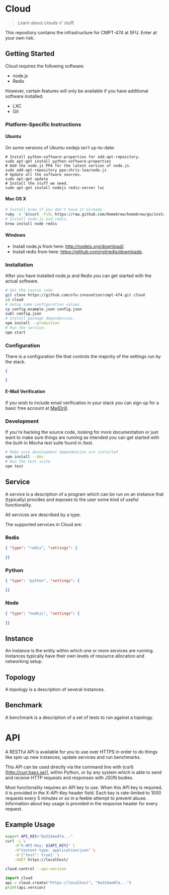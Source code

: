 # Cloud
> Learn about clouds n' stuff.

This repository contains the infrastructure for CMPT-474 at SFU. Enter at your own risk.

## Getting Started

Cloud requires the following software:
 * node.js
 * Redis

However, certain features will only be available if you
have additional software installed:
 * LXC
 * Git

### Platform-Specific Instructions
#### Ubuntu
On some versions of Ubuntu nodejs isn't up-to-date:
```
# Install python-software-properties for add-apt-repository.
sudo apt-get install python-software-properties
# Add the node.js PPA for the latest version of node.js.
sudo add-apt-repository ppa:chris-lea/node.js
# Update all the software sources.
sudo apt-get update 
# Install the stuff we need.
sudo apt-get install nodejs redis-server lxc
```

#### Mac OS X
```bash
# Install brew if you don't have it already.
ruby -e "$(curl -fsSL https://raw.github.com/Homebrew/homebrew/go/install)"
# Install node.js and redis.
brew install node redis
```

#### Windows
- Install node.js from here: http://nodejs.org/download/.
- Install redis from here: https://github.com/rgl/redis/downloads.

### Installation
After you have installed node.js and Redis you can get started with
the actual software.

```bash
# Get the source code.
git clone https://github.com/sfu-innovation/cmpt-474.git cloud
cd cloud
# Setup some configuration values.
cp config.example.json config.json
subl config.json
# Install package dependencies.
npm install --production
# Run the service.
npm start
```


### Configuration
There is a configuration file that controls the majority of the settings
run by the stack.

```json
{

}
```

#### E-Mail Verification
If you wish to include email verification in your stack you can sign 
up for a basic free account at [MailDrill](https://mandrillapp.com/).


### Development

If you're hacking the source code, looking for more documentation
or just want to make sure things are running as intended you can
get started with the built-in Mocha test suite found in /test.


```bash
# Make sure development dependencies are installed
npm install --dev
# Run the test suite
npm test
```

## Service

A service is a description of a program which can be run on
an instance that (typically) provides and exposes to the user
some kind of useful functionality.

All services are described by a type.

The supported services in Cloud are:

### Redis
```json
{ "type": "redis", "settings": {
	
}}
```

### Python
```json
{ "type": "python", "settings": {
	
}}
```

### Node
```json
{ "type": "nodejs", "settings": {
	
}}
```

## Instance
An instance is the entity within which one or more
services are running. Instances typically have
their own levels of resource allocation and networking
setup.

## Topology
A topology is a description of several instances.

## Benchmark
A benchmark is a description of a set of tests to run
against a topology.

# API
A RESTful API is available for you to use over HTTPS
in order to do things like spin up new instances,
update services and run benchmarks.

This API can be used directly via the command line with
(curl)[http://curl.haxx.se/], within Python, or by any 
system which is able to send and receive HTTP requests 
and responses with JSON bodies.

Most functionality requires an API key to use. When this
API key is required, it is provided in the X-API-Key header
field. Each key is rate-limited to 1000 requests every 5 
minutes or so in a feeble attempt to prevent abuse. 
Information about key usage is provided in the response header
for every request.

## Example Usage

```bash
export API_KEY="8a324ae07a..."
curl -i \
	-H"X-API-Key: ${API_KEY}" \
	-H"Content-type: application/json" \
	-d'{"test": true}' \
	-XGET https://localhost/
```

```bash
cloud-control --api-version
```

```python
import cloud
api = cloud.create("https://localhost", "8a324ae07a...")
print(api.version)
```
